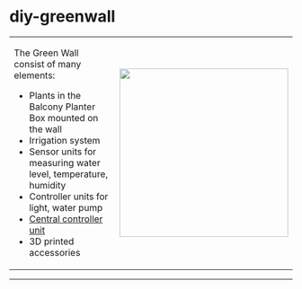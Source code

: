 # diy-greenwall

<table>
<tr>
<td>

The Green Wall consist of many elements: 					
* Plants in the Balcony Planter Box mounted on the wall
* Irrigation system
* Sensor units for measuring water level, temperature, humidity
* Controller units for light, water pump
* [Central controller unit](Wiki/CentralController/centralController.md)
* 3D printed accessories
			
</td>
<td>
<img src="Wiki/GreenWall.jpg" width=300 align=center> 
</td>
</tr>	
</table>

---







